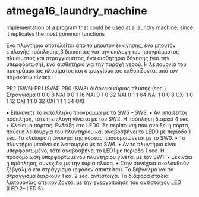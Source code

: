 # atmega16_laundry_machine
Implementation of a program that could be used at a laundry machine, since it replicates the most common functions


Ενα πλυντήριο αποτελείται από το μπουτόν εκκίνησης, ένα μπουτόν επιλογής πρόπλησης,3 διακόπτες για την επιλογή του προγράμματος πλυσίματος και στραγγίσματος, ένα αισθητήριο δόνησης (για την υπερφόρτωση), ένα αισθητήριο για την παροχή νερού. Η λειτουργία του προγράμματος πλυσίματος και στραγγίσματος καθορίζονται από τον παρακάτω πίνακα :

PR2 (SW5)	PR1 (SW4)	PR0 (SW3)	Διάρκεια κύριας πλύσης (sec.)	Στράγγισμα
0	0	0	8	ΝΑΙ
0	0	1	16	ΝΑΙ
0	1	0	32	ΝΑΙ
0	1	1	64	ΝΑΙ
1	0	0	8	ΟΧΙ
1	0	1	12	ΟΧΙ
1	1	0	32	ΟΧΙ
1	1	1	64	ΟΧΙ


•	Επιλέγετε το κατάλληλο πρόγραμμα με τα  SW5 – SW3. 
•	Αν απαιτείται πρόπληση, τότε η επιλογή γίνεται με τον SW2. H πρόπληση διαρκεί 4 sec.
•	Κλείσιμο πόρτας. Ενδειξη στο LED0. Σε περίπτωση που ανοίξει η πόρτα, παύει η λειτουργία του πλυντηρίου και αναβοσβήνει το LED0 με περίοδο 1 sec. Το κλείσιμο ή άνοιγμα της πόρτας προσομοιώνεται με το SW0.
•	Το πλυντήριο μπαίνει σε λειτουργία με το SW6. 
•	Αν το πλυντήριο είναι υπερφορτωμένο, τότε αναβοσβήνει το LED1 με περίοδο 1 sec. Η προσομοίωση υπερφορτωμένου πλυντηρίου γίνεται με τον SW1.
•	Ξεκινάει η πρόπληση, συνεχίζει με την κύρια πλύση.
•	Στην συνέχεια ακολουθούν ξέβγαλμα και στράγγισμα (εφόσον απαιτείται). To ξέβγαλμα και το στράγγισμα διαρκούν 1 και 2 sec. αντίστοιχα. Τα διάφορα στάδια λειτουργίας απεικονίζονται με την ενεργοποίηση του αντίστοιχου LED (LED 2– LED 5).
